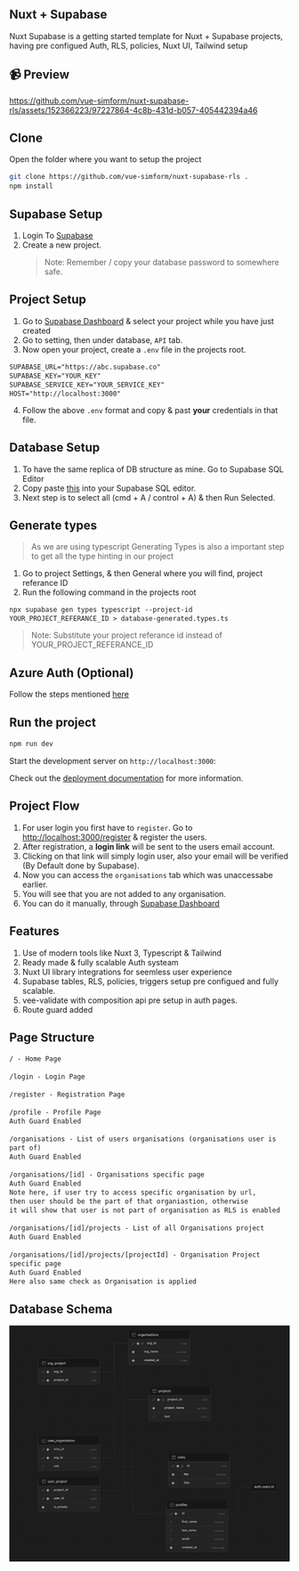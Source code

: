 ## Nuxt + Supabase

Nuxt Supabase is a getting started template for Nuxt + Supabase projects, having pre configued Auth, RLS, policies, Nuxt UI, Tailwind setup

## 📹 Preview
https://github.com/vue-simform/nuxt-supabase-rls/assets/152366223/97227864-4c8b-431d-b057-405442394a46

## Clone

Open the folder where you want to setup the project

```bash
git clone https://github.com/vue-simform/nuxt-supabase-rls .
npm install
```

## Supabase Setup

1. Login To [Supabase](https://supabase.com)
2. Create a new project.
   > Note: Remember / copy your database password to somewhere safe.

## Project Setup

1. Go to [Supabase Dashboard](https://supabase.com/dashboard/projects) & select your project while you have just created
2. Go to setting, then under database, `API` tab.
3. Now open your project, create a `.env` file in the projects root.

```
SUPABASE_URL="https://abc.supabase.co"
SUPABASE_KEY="YOUR_KEY"
SUPABASE_SERVICE_KEY="YOUR_SERVICE_KEY"
HOST="http://localhost:3000"
```

4. Follow the above `.env` format and copy & past **your** credentials in that file.

## Database Setup

1. To have the same replica of DB structure as mine. Go to Supabase SQL Editor
2. Copy paste [this](docs/migrations.txt) into your Supabase SQL editor.
3. Next step is to select all (cmd + A / control + A) & then Run Selected.

## Generate types

> As we are using typescript Generating Types is also a important step to get all the type hinting in our project

1. Go to project Settings, & then General where you will find, project referance ID
2. Run the following command in the projects root

```
npx supabase gen types typescript --project-id YOUR_PROJECT_REFERANCE_ID > database-generated.types.ts
```

> Note: Substitute your project referance id instead of YOUR_PROJECT_REFERANCE_ID

## Azure Auth (Optional)

Follow the steps mentioned [here](https://supabase.com/docs/guides/auth/social-login/auth-azure)

## Run the project

```bash
npm run dev
```

Start the development server on `http://localhost:3000`:

Check out the [deployment documentation](https://nuxt.com/docs/getting-started/deployment) for more information.

## Project Flow

1. For user login you first have to `register`. Go to [http://localhost:3000/register](http://localhost:3000/register) & register the users.
1. After registration, a **login link** will be sent to the users email account.
1. Clicking on that link will simply login user, also your email will be verified (By Default done by Supabase).
1. Now you can access the `organisations` tab which was unaccessabe earlier.
1. You will see that you are not added to any organisation.
1. You can do it manually, through [Supabase Dashboard](https://supabase.com/dashboard/projects)

## Features

1. Use of modern tools like Nuxt 3, Typescript & Tailwind
1. Ready made & fully scalable Auth systeam
1. Nuxt UI library integrations for seemless user experience
1. Supabase tables, RLS, policies, triggers setup pre configued and fully scalable.
1. vee-validate with composition api pre setup in auth pages.
1. Route guard added

## Page Structure

```
/ - Home Page

/login - Login Page

/register - Registration Page

/profile - Profile Page
Auth Guard Enabled

/organisations - List of users organisations (organisations user is part of)
Auth Guard Enabled

/organisations/[id] - Organisations specific page
Auth Guard Enabled
Note here, if user try to access specific organisation by url,
then user should be the part of that organiastion, otherwise
it will show that user is not part of organisation as RLS is enabled

/organisations/[id]/projects - List of all Organisations project
Auth Guard Enabled

/organisations/[id]/projects/[projectId] - Organisation Project specific page
Auth Guard Enabled
Here also same check as Organisation is applied
```

## Database Schema

![image info](docs/schema.png)

